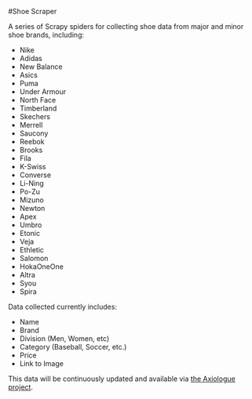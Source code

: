 #Shoe Scraper

A series of Scrapy spiders for collecting shoe data from major and minor shoe brands, including:

- Nike
- Adidas
- New Balance
- Asics
- Puma
- Under Armour
- North Face
- Timberland
- Skechers
- Merrell
- Saucony
- Reebok
- Brooks
- Fila
- K-Swiss
- Converse
- Li-Ning
- Po-Zu
- Mizuno
- Newton
- Apex
- Umbro
- Etonic
- Veja
- Ethletic
- Salomon
- HokaOneOne
- Altra
- Syou
- Spira

Data collected currently includes:
- Name
- Brand
- Division (Men, Women, etc)
- Category (Baseball, Soccer, etc.)
- Price
- Link to Image


This data will be continuously updated and available via [the Axiologue project](http://www.axiologue.org).  
